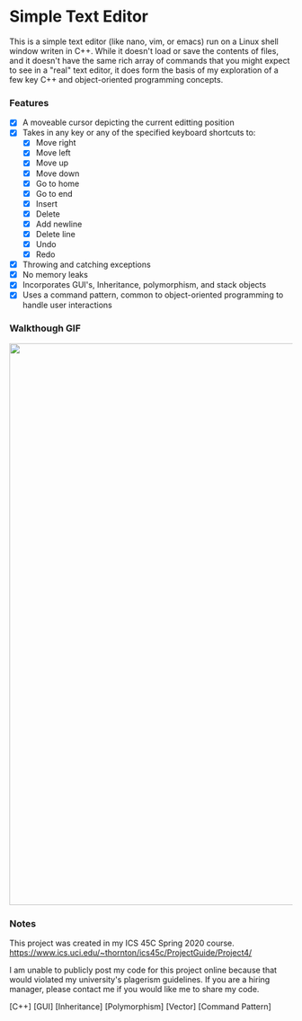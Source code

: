 # Simple Text Editor
This is a simple text editor (like nano, vim, or emacs) run on a Linux shell window writen in C++. While it doesn't load or save the contents of files, and it doesn't have the same rich array of commands that you might expect to see in a "real" text editor, it does form the basis of my exploration of a few key C++ and object-oriented programming concepts.

### Features
- [x] A moveable cursor depicting the current editting position
- [x] Takes in any key or any of the specified keyboard shortcuts to:
  - [x] Move right
  - [x] Move left
  - [x] Move up
  - [x] Move down
  - [x] Go to home
  - [x] Go to end
  - [x] Insert
  - [x] Delete
  - [x] Add newline
  - [x] Delete line
  - [x] Undo
  - [x] Redo
- [x] Throwing and catching exceptions
- [x] No memory leaks
- [x] Incorporates GUI's, Inheritance, polymorphism, and stack objects
- [x] Uses a command pattern, common to object-oriented programming to handle user interactions

### Walkthough GIF
<img src="https://github.com/WearyKiwi9/Text-Editor/blob/master/Walkthrough.gif" width=1000><br>

### Notes
This project was created in my ICS 45C Spring 2020 course. https://www.ics.uci.edu/~thornton/ics45c/ProjectGuide/Project4/

I am unable to publicly post my code for this project online because that would violated my university's plagerism guidelines. If you are a hiring manager, please contact me if you would like me to share my code.


[C++] [GUI] [Inheritance] [Polymorphism] [Vector] [Command Pattern]
